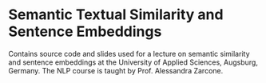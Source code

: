 # Semantic Textual Similarity and Sentence Embeddings
Contains source code and slides used for a lecture on semantic similarity and sentence embeddings at the University of Applied Sciences, Augsburg, Germany.
The NLP course is taught by Prof. Alessandra Zarcone.
